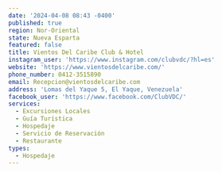```yaml
---
date: '2024-04-08 08:43 -0400'
published: true
region: Nor-Oriental
state: Nueva Esparta
featured: false
title: Vientos Del Caribe Club & Hotel
instagram_user: 'https://www.instagram.com/clubvdc/?hl=es'
website: 'https://www.vientosdelcaribe.com/'
phone_number: 0412-3515890
email: Recepcion@vientosdelcaribe.com
address: 'Lomas del Yaque 5, El Yaque, Venezuela'
facebook_user: 'https://www.facebook.com/ClubVDC/'
services:
  - Excursiones Locales
  - Guía Turística
  - Hospedaje
  - Servicio de Reservación
  - Restaurante
types:
  - Hospedaje
---
```


